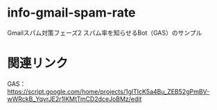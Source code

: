 # info-gmail-spam-rate
Gmailスパム対策フェーズ2 スパム率を知らせるBot（GAS）のサンプル

# 関連リンク
GAS：https://script.google.com/home/projects/1glTIcK5a4Bu_ZEB52gPmBV-wWRckB_YqvrJE2r1lKMtTmCD2dceJoBMz/edit
